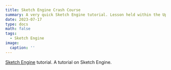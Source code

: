 ```yaml
---
title: Sketch Engine Crash Course
summary: A very quick Sketch Engine tutorial. Lesson held within the Upskills project.
date: 2023-07-17
type: docs
math: false
tags:
  - Sketch Engine
image:
  caption: ''
---
```


[Sketch Engine](https://www.sketchengine.eu/) tutorial. A tutorial on Sketch Engine.
